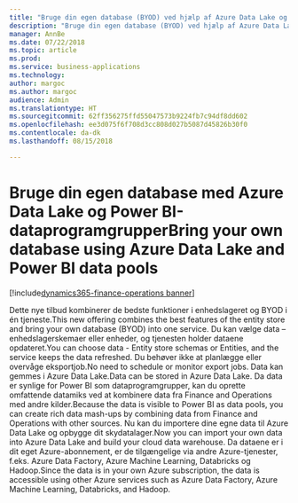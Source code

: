 ```yaml
---
title: "Bruge din egen database (BYOD) ved hjælp af Azure Data Lake og Power BI-dataprogramgrupper"
description: "Bruge din egen database (BYOD) ved hjælp af Azure Data Lake og Power BI-dataprogramgrupper"
manager: AnnBe
ms.date: 07/22/2018
ms.topic: article
ms.prod: 
ms.service: business-applications
ms.technology: 
author: margoc
ms.author: margoc
audience: Admin
ms.translationtype: HT
ms.sourcegitcommit: 62ff356275ffd55047573b9224fb7c94df8dd602
ms.openlocfilehash: ee3d075f6f708d3cc808d027b5087d45826b30f0
ms.contentlocale: da-dk
ms.lasthandoff: 08/15/2018

---
```

#  <a name="bring-your-own-database-using-azure-data-lake-and-power-bi-data-pools"></a><span data-ttu-id="a6a13-103">Bruge din egen database med Azure Data Lake og Power BI-dataprogramgrupper</span><span class="sxs-lookup"><span data-stu-id="a6a13-103">Bring your own database using Azure Data Lake and Power BI data pools</span></span>

[!include[dynamics365-finance-operations banner](../includes/dynamics365-finance-operations.md)]



<span data-ttu-id="a6a13-104">Dette nye tilbud kombinerer de bedste funktioner i enhedslageret og BYOD i én tjeneste.</span><span class="sxs-lookup"><span data-stu-id="a6a13-104">This new offering combines the best features of the entity store and bring your own database (BYOD) into one service.</span></span> <span data-ttu-id="a6a13-105">Du kan vælge data – enhedslagerskemaer eller enheder, og tjenesten holder dataene opdateret.</span><span class="sxs-lookup"><span data-stu-id="a6a13-105">You can choose data - Entity store schemas or Entities, and the service keeps the data refreshed.</span></span> <span data-ttu-id="a6a13-106">Du behøver ikke at planlægge eller overvåge eksportjob.</span><span class="sxs-lookup"><span data-stu-id="a6a13-106">No need to schedule or monitor export jobs.</span></span> <span data-ttu-id="a6a13-107">Data kan gemmes i Azure Data Lake.</span><span class="sxs-lookup"><span data-stu-id="a6a13-107">Data can be stored in Azure Data Lake.</span></span> <span data-ttu-id="a6a13-108">Da data er synlige for Power BI som dataprogramgrupper, kan du oprette omfattende datamiks ved at kombinere data fra Finance and Operations med andre kilder.</span><span class="sxs-lookup"><span data-stu-id="a6a13-108">Because the data is visible to Power BI as data pools, you can create rich data mash-ups by combining data from Finance and Operations with other sources.</span></span> <span data-ttu-id="a6a13-109">Nu kan du importere dine egne data til Azure Data Lake og opbygge dit skydatalager.</span><span class="sxs-lookup"><span data-stu-id="a6a13-109">Now you can import your own data into Azure Data Lake and build your cloud data warehouse.</span></span> <span data-ttu-id="a6a13-110">Da dataene er i dit eget Azure-abonnement, er de tilgængelige via andre Azure-tjenester, f.eks. Azure Data Factory, Azure Machine Learning, Databricks og Hadoop.</span><span class="sxs-lookup"><span data-stu-id="a6a13-110">Since the data is in your own Azure subscription, the data is accessible using other Azure services such as Azure Data Factory, Azure Machine Learning, Databricks, and Hadoop.</span></span>

